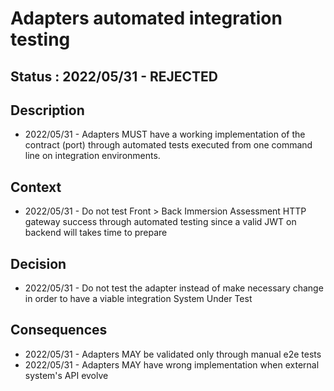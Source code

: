 # Adapters automated integration testing

## Status : 2022/05/31 - REJECTED

## Description

- 2022/05/31 - Adapters MUST have a working implementation of the contract (port) through automated tests executed from one command line on integration environments.

## Context

- 2022/05/31 - Do not test Front > Back Immersion Assessment HTTP gateway success through automated testing since a valid JWT on backend will takes time to prepare

## Decision

- 2022/05/31 - Do not test the adapter instead of make necessary change in order to have a viable integration System Under Test

## Consequences

- 2022/05/31 - Adapters MAY be validated only through manual e2e tests
- 2022/05/31 - Adapters MAY have wrong implementation when external system's API evolve
